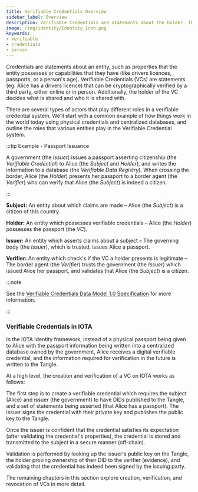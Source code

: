 ```yaml
---
title: Verifiable Credentials Overview
sidebar_label: Overview
description: Verifiable Credentials are statements about the holder. They can be verified online or in person, and the holder decides who to share them with.
image: /img/identity/Identity_icon.png
keywords:
- verifiable
- credentials
- person
---
```


Credentials are statements about an entity, such as properties that the entity possesses or capabilities that they have (like drivers licences, passports, or a person's age). Verifiable Credentials (VCs) are statements (eg. Alice has a drivers licence) that can be cryptographically verified by a third party, either online or in person. Additionally, the holder of the VC decides what is shared and who it is shared with.

There are several types of actors that play different roles in a verifiable credential system. We'll start with a common example of how things work in the world today using physical credentials and centralized databases, and outline the roles that various entities play in the Verifiable Credential system.

:::tip Example - Passport Issuance

A government (the _Issuer_) issues a passport asserting citizenship (the _Verifiable Credential_) to Alice (the _Subject_ and _Holder_), and writes the information to a database (the _Verifiable Data Registry_). When crossing the border, Alice (the _Holder_) presents her passport to a border agent (the _Verifier_) who can verify that Alice (the _Subject_) is indeed a citizen.

:::

**Subject:** An entity about which claims are made – Alice (the _Subject_) is a citizen of this country.

**Holder:** An entity which possesses verifiable credentials – Alice (the _Holder_) possesses the passport (the _VC_).

**Issuer:** An entity which asserts claims about a subject – The governing body (the _Issuer_), which is trusted, issues Alice a passport.

**Verifier:** An entity which check's if the VC a holder presents is legitimate – The border agent (the _Verifier_) trusts the government (the _Issuer_) which issued Alice her passport, and validates that Alice (the _Subject_) is a citizen.

:::note

See the [Verifiable Credentials Data Model 1.0 Specification](https://w3c.github.io/vc-data-model/) for more information.

:::

### Verifiable Credentials in IOTA

In the IOTA Identity framework, instead of a physical passport being given to Alice with the passport information being written into a centralized database owned by the government, Alice receives a digital verifiable credential, and the information required for verification in the future is written to the Tangle.

At a high level, the creation and verification of a VC on IOTA works as follows:

The first step is to create a verifiable credential which requires the subject (Alice) and issuer (the government) to have DIDs published to the Tangle, and a set of statements being asserted (that Alice has a passport). The issuer signs the credential with their private key and publishes the public key to the Tangle.

Once the issuer is confident that the credential satisfies its expectation (after validating the credential's properties), the credential is stored and transmitted to the subject in a secure manner (off-chain).

Validation is performed by looking up the issuer's public key on the Tangle, the holder proving ownership of their DID to the verifier (evidence), and validating that the credential has indeed been signed by the issuing party.

The remaining chapters in this section explore creation, verification, and revocation of VCs in more detail.